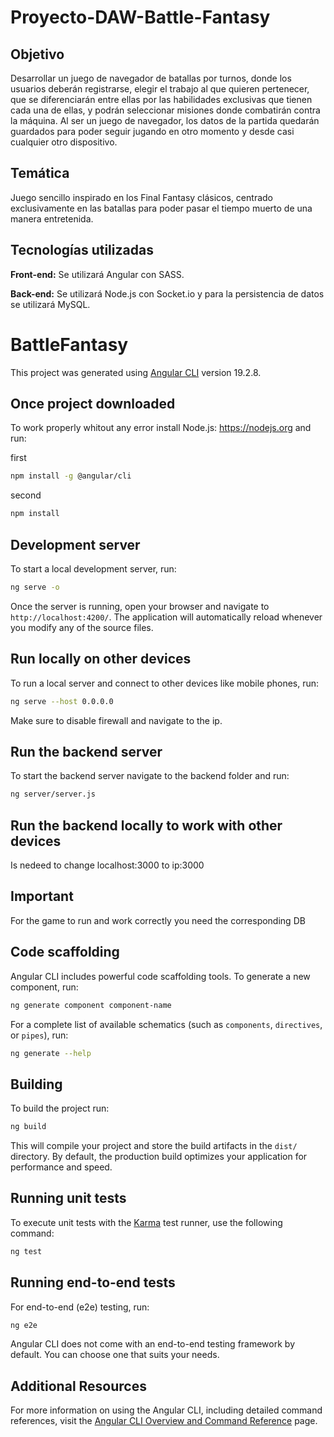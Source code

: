 # Proyecto-DAW-Battle-Fantasy

## Objetivo
Desarrollar un juego de navegador de batallas por turnos, donde los usuarios deberán registrarse, elegir el trabajo al que quieren pertenecer, que se diferenciarán entre ellas por las habilidades exclusivas que tienen cada una de ellas, y podrán seleccionar misiones donde combatirán contra la máquina. Al ser un juego de navegador, los datos de la partida quedarán guardados para poder seguir jugando en otro momento y desde casi cualquier otro dispositivo.

## Temática
Juego sencillo inspirado en los Final Fantasy clásicos, centrado exclusivamente en las batallas para poder pasar el tiempo muerto de una manera entretenida.

## Tecnologías utilizadas
**Front-end:** Se utilizará Angular con SASS.

**Back-end:** Se utilizará Node.js con Socket.io y para la persistencia de datos se utilizará MySQL.

# BattleFantasy

This project was generated using [Angular CLI](https://github.com/angular/angular-cli) version 19.2.8.

## Once project downloaded

To work properly whitout any error install Node.js: https://nodejs.org and run:

first
```bash
npm install -g @angular/cli
```

second
```bash
npm install
```

## Development server

To start a local development server, run:

```bash
ng serve -o
```

Once the server is running, open your browser and navigate to `http://localhost:4200/`. The application will automatically reload whenever you modify any of the source files.

## Run locally on other devices

To run a local server and connect to other devices like mobile phones, run:

```bash
ng serve --host 0.0.0.0
```

Make sure to disable firewall and navigate to the ip.

## Run the backend server

To start the backend server navigate to the backend folder and run:

```bash
ng server/server.js
```

## Run the backend locally to work with other devices

Is nedeed to change localhost:3000 to ip:3000

## Important
For the game to run and work correctly you need the corresponding DB

## Code scaffolding

Angular CLI includes powerful code scaffolding tools. To generate a new component, run:

```bash
ng generate component component-name
```

For a complete list of available schematics (such as `components`, `directives`, or `pipes`), run:

```bash
ng generate --help
```

## Building

To build the project run:

```bash
ng build
```

This will compile your project and store the build artifacts in the `dist/` directory. By default, the production build optimizes your application for performance and speed.

## Running unit tests

To execute unit tests with the [Karma](https://karma-runner.github.io) test runner, use the following command:

```bash
ng test
```

## Running end-to-end tests

For end-to-end (e2e) testing, run:

```bash
ng e2e
```

Angular CLI does not come with an end-to-end testing framework by default. You can choose one that suits your needs.

## Additional Resources

For more information on using the Angular CLI, including detailed command references, visit the [Angular CLI Overview and Command Reference](https://angular.dev/tools/cli) page.
